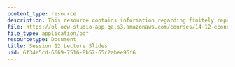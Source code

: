```yaml
---
content_type: resource
description: This resource contains information regarding finitely repeated games.
file: https://ol-ocw-studio-app-qa.s3.amazonaws.com/courses/14-12-economic-applications-of-game-theory-fall-2012/6f34e5cd666975168b5265c2abee96f6_MIT14_12F12_slides12.pdf
file_type: application/pdf
resourcetype: Document
title: Session 12 Lecture Slides
uid: 6f34e5cd-6669-7516-8b52-65c2abee96f6
---
```

